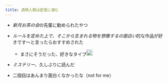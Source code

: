 ```yaml
---
title: 透明人間は密室に潜む
---
```


* *新月お茶の会*の先輩に勧められたやつ

* *ルールを定めた上で、そこから生まれる物を想像するの面白い*的な作品が好きです〜と言ったらおすすめされた
  
  * まさにそうだった、好きなタイプ<img src='https://scrapbox.io/api/pages/blu3mo-public/blu3mo/icon' alt='blu3mo.icon' height="19.5"/>
* *ミステリー*、久しぶりに読んだ

* 二個目はあんまり面白くなかったな（not for me）
